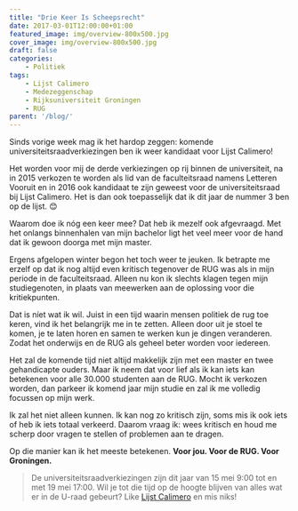 ```yaml
---
title: "Drie Keer Is Scheepsrecht"
date: 2017-03-01T12:00:00+01:00
featured_image: img/overview-800x500.jpg
cover_image: img/overview-800x500.jpg
draft: false
categories: 
    - Politiek
tags:
    - Lijst Calimero
    - Medezeggenschap
    - Rijksuniversiteit Groningen
    - RUG
parent: '/blog/'
---
```


Sinds vorige week mag ik het hardop zeggen: komende universiteitsraadverkiezingen ben ik weer kandidaat voor Lijst Calimero!

Het worden voor mij de derde verkiezingen op rij binnen de universiteit, na in 2015 verkozen te worden als lid van de faculteitsraad namens Letteren Vooruit en in 2016 ook kandidaat te zijn geweest voor de universiteitsraad bij Lijst Calimero. Het is dan ook toepasselijk dat ik dit jaar de nummer 3 ben op de lijst. 😊

Waarom doe ik nóg een keer mee? Dat heb ik mezelf ook afgevraagd. Met het onlangs binnenhalen van mijn bachelor ligt het veel meer voor de hand dat ik gewoon doorga met mijn master.

Ergens afgelopen winter begon het toch weer te jeuken. Ik betrapte me erzelf op dat ik nog altijd even kritisch tegenover de RUG was als in mijn periode in de faculteitsraad. Alleen nu kon ik slechts klagen tegen mijn studiegenoten, in plaats van meewerken aan de oplossing voor die kritiekpunten. 

Dat is níet wat ik wil. Juist in een tijd waarin mensen politiek de rug toe keren, vind ik het belangrijk me in te zetten. Alleen door uit je stoel te komen, je te laten horen en samen te werken kun je dingen veranderen. Zodat het onderwijs en de RUG als geheel beter worden voor iedereen.

Het zal de komende tijd niet altijd makkelijk zijn met een master en twee gehandicapte ouders. Maar ik neem dat voor lief als ik kan iets kan betekenen voor alle 30.000 studenten aan de RUG. Mocht ik verkozen worden, dan parkeer ik komend jaar mijn studie en zal ik me volledig focussen op mijn werk.

Ik zal het niet alleen kunnen. Ik kan nog zo kritisch zijn, soms mis ik ook iets of heb ik iets totaal verkeerd. Daarom vraag ik: wees kritisch en houd me scherp door vragen te stellen of problemen aan te dragen. 


Op die manier kan ik het meeste betekenen. **Voor jou. Voor de RUG. Voor Groningen.**

> De universiteitsraadverkiezingen zijn dit jaar van 15 mei 9:00 tot en met 19 mei 17:00. Wil je tot die tijd op de hoogte blijven van alles wat er in de U-raad gebeurt? Like [Lijst Calimero](https://www.facebook.com/lijstcalimero/) en mis niks! 